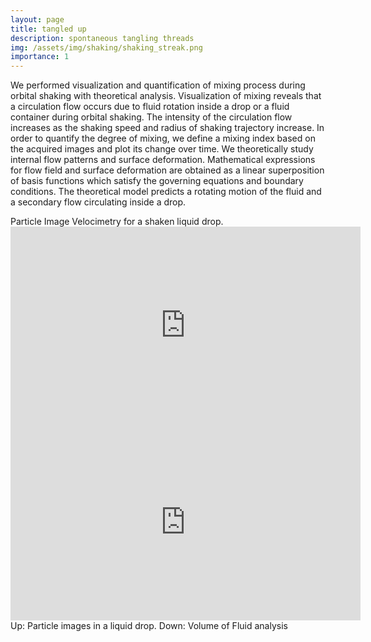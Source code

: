 ```yaml
---
layout: page
title: tangled up
description: spontaneous tangling threads
img: /assets/img/shaking/shaking_streak.png
importance: 1
---
```


We performed visualization and quantification of mixing process during orbital shaking with theoretical analysis. Visualization of mixing reveals that a circulation flow occurs due to fluid rotation inside a drop or a fluid container during orbital shaking. The intensity of the circulation flow increases as the shaking speed and radius of shaking trajectory increase. In order to quantify the degree of mixing, we define a mixing index based on the acquired images and plot its change over time. We theoretically study internal flow patterns and surface deformation. Mathematical expressions for flow field and surface deformation are obtained as a linear superposition of basis functions which satisfy the governing equations and boundary conditions. The theoretical model predicts a rotating motion of the fluid and a secondary flow circulating inside a drop.

<div class="row justify-content-sm-center">
    <div class="col-sm-8 mt-3 mt-md-0">
        <img class="img-fluid rounded z-depth-1" src="{{ '/assets/img/shaking/shaking.png' | relative_url }}" alt="" title="example image"/>
    </div>        
</div>
<div class="caption">
    Particle Image Velocimetry for a shaken liquid drop.
</div>

<!-- <iframe width="560" height="315" src="https://www.youtube.com/embed/8uduXRBkLeA" frameborder="0" allow="accelerometer; autoplay; clipboard-write; encrypted-media; gyroscope; picture-in-picture" allowfullscreen></iframe> -->

<div class="row text-center">
    <div class="col-sm mt-3 mt-md-0">
        <iframe width="560" height="315" src="https://www.youtube.com/embed/8uduXRBkLeA" frameborder="0" allow="accelerometer; autoplay; clipboard-write; encrypted-media; gyroscope; picture-in-picture" allowfullscreen></iframe>
    </div>
    <div class="col-sm mt-3 mt-md-0">
         <iframe width="560" height="315" src="https://www.youtube.com/embed/HB6AO3hYLR0" frameborder="0" allow="accelerometer; autoplay; clipboard-write; encrypted-media; gyroscope; picture-in-picture" allowfullscreen></iframe>
    </div>
</div>
<div class="caption">
Up: Particle images in a liquid drop. Down: Volume of Fluid analysis
</div>